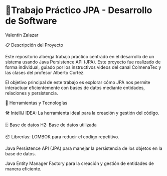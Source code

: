 # 🧾Trabajo Práctico JPA - Desarrollo de Software
Valentín Zalazar

📋 Descripción del Proyecto

Este repositorio alberga trabajo práctico centrado en el desarrollo de un sistema usando Java Persistence API (JPA). Este proyecto fue realizado de forma individual, guiado por los instructivos videos del canal ColmenaTec y las clases  del profesor Alberto Cortez.

El objetivo principal de este trabajo es explorar cómo JPA nos permite interactuar eficientemente con bases de datos mediante entidades, relaciones y persistencia.

🔧 Herramientas y Tecnologías

🛠️ IntelliJ IDEA: La herramienta ideal para la creación y gestión del código.

🗄️ Base de datos H2: Base de datos utilizada

📦 Librerías:
LOMBOK para reducir el código repetitivo.


Java Persistence API (JPA) para manejar la persistencia de los objetos en la base de datos.


Java Entity Manager Factory para la creación y gestión de entidades de manera eficiente.


